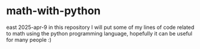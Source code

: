 # math-with-python
east 2025-apr-9
in this repository I will put some of my lines of code related to math using the python programming language, hopefully it can be useful for many people :)
